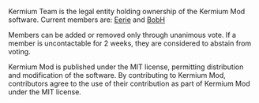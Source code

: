 Kermium Team is the legal entity holding ownership of the Kermium Mod software. 
Current members are: [Eerie](https://github.com/KermitBootleg) and [BobH](https://github.com/BobH-Infiniti)

Members can be added or removed only through unanimous vote. If a member is uncontactable for 2 weeks, they are considered to abstain from voting.

Kermium Mod is published under the MIT license, permitting distribution and modification of the software. By contributing to Kermium Mod, contributors agree to the use of their contribution as part of Kermium Mod under the MIT license.
